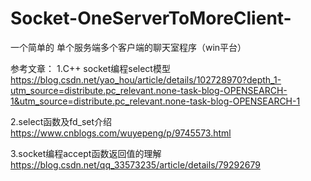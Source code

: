 # Socket-OneServerToMoreClient-
一个简单的 单个服务端多个客户端的聊天室程序（win平台）


参考文章：
1.C++ socket编程select模型 
https://blog.csdn.net/yao_hou/article/details/102728970?depth_1-utm_source=distribute.pc_relevant.none-task-blog-OPENSEARCH-1&utm_source=distribute.pc_relevant.none-task-blog-OPENSEARCH-1


2.select函数及fd_set介绍
https://www.cnblogs.com/wuyepeng/p/9745573.html

3.socket编程accept函数返回值的理解
https://blog.csdn.net/qq_33573235/article/details/79292679

